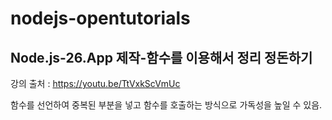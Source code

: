# nodejs-opentutorials

## Node.js-26.App 제작-함수를 이용해서 정리 정돈하기
강의 출처 : https://youtu.be/TtVxkScVmUc

함수를 선언하여 중복된 부분을 넣고
함수를 호출하는 방식으로 가독성을 높일 수 있음.
